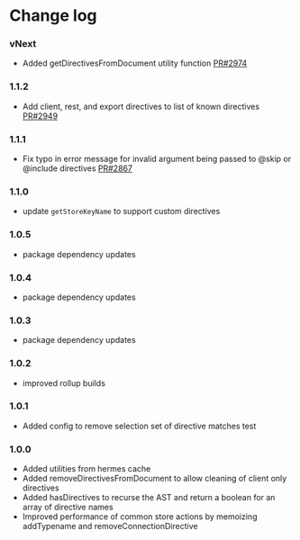 # Change log


### vNext
- Added getDirectivesFromDocument utility function
[PR#2974](https://github.com/apollographql/apollo-client/pull/2974)

### 1.1.2
- Add client, rest, and export directives to list of known directives [PR#2949](https://github.com/apollographql/apollo-client/pull/2949)

### 1.1.1
- Fix typo in error message for invalid argument being passed to @skip or @include directives [PR#2867](https://github.com/apollographql/apollo-client/pull/2867)

### 1.1.0
- update `getStoreKeyName` to support custom directives

### 1.0.5
- package dependency updates

### 1.0.4
- package dependency updates

### 1.0.3
- package dependency updates

### 1.0.2
- improved rollup builds

### 1.0.1
- Added config to remove selection set of directive matches test

### 1.0.0
- Added utilities from hermes cache
- Added removeDirectivesFromDocument to allow cleaning of client only directives
- Added hasDirectives to recurse the AST and return a boolean for an array of directive names
- Improved performance of common store actions by memoizing addTypename and removeConnectionDirective
